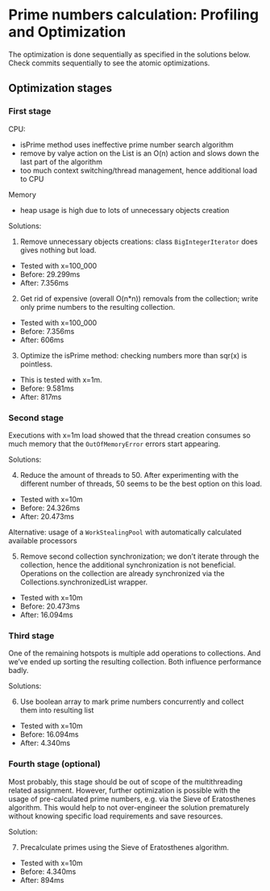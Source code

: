 # Prime numbers calculation: Profiling and Optimization

The optimization is done sequentially as specified in the solutions below. Check commits sequentially to see the atomic
optimizations.

## Optimization stages

### First stage

CPU:

- isPrime method uses ineffective prime number search algorithm
- remove by valye action on the List is an O(n) action and slows down the last part of the algorithm
- too much context switching/thread management, hence additional load to CPU

Memory

- heap usage is high due to lots of unnecessary objects creation

Solutions:

1. Remove unnecessary objects creations: class `BigIntegerIterator` does gives nothing but load.

- Tested with x=100_000
- Before: 29.299ms
- After: 7.356ms

2. Get rid of expensive (overall O(n*n)) removals from the collection; write only prime numbers to the resulting
   collection.

- Tested with x=100_000
- Before: 7.356ms
- After: 606ms

3. Optimize the isPrime method: checking numbers more than sqr(x) is pointless.

- This is tested with x=1m.
- Before: 9.581ms
- After: 817ms

### Second stage

Executions with x=1m load showed that the thread creation consumes so much memory that the `OutOfMemoryError` errors
start appearing.

Solutions:

4. Reduce the amount of threads to 50. After experimenting with the different number of threads, 50 seems to be the best
   option on this load.

- Tested with x=10m
- Before: 24.326ms
- After: 20.473ms

Alternative: usage of a `WorkStealingPool` with automatically calculated available processors

5. Remove second collection synchronization; we don’t iterate through the collection, hence the additional
   synchronization is not beneficial. Operations on the collection are already synchronized via the
   Collections.synchronizedList wrapper.

- Tested with x=10m
- Before: 20.473ms
- After: 16.094ms

### Third stage

One of the remaining hotspots is multiple add operations to collections. And we’ve ended up sorting the resulting
collection. Both influence performance badly.

Solutions:

6. Use boolean array to mark prime numbers concurrently and collect them into resulting list

- Tested with x=10m
- Before: 16.094ms
- After: 4.340ms

### Fourth stage (optional)

Most probably, this stage should be out of scope of the multithreading related assignment. However, further optimization
is possible with the usage of pre-calculated prime numbers, e.g. via the Sieve of Eratosthenes algorithm. This would
help to not over-engineer the solution prematurely without knowing specific load requirements and save resources.

Solution:

7. Precalculate primes using the Sieve of Eratosthenes algorithm.

- Tested with x=10m
- Before: 4.340ms
- After: 894ms



